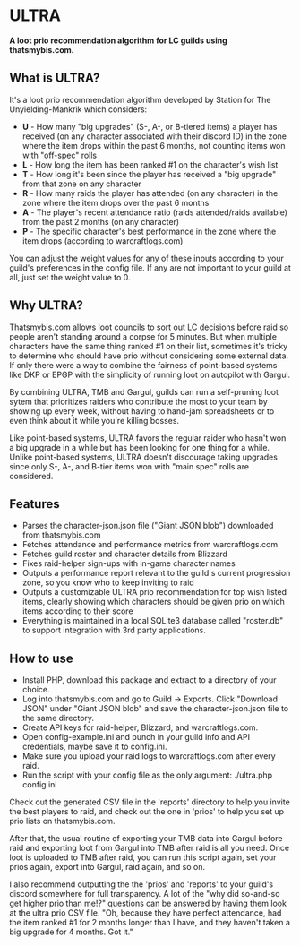 # ULTRA

**A loot prio recommendation algorithm for LC guilds using thatsmybis.com.**

## What is ULTRA?

It's a loot prio recommendation algorithm developed by Station for The Unyielding-Mankrik which considers:

- **U** - How many "big upgrades" (S-, A-, or B-tiered items) a player has received (on any character associated with their discord ID) in the zone where the item drops within the past 6 months, not counting items won with "off-spec" rolls
- **L** - How long the item has been ranked #1 on the character's wish list
- **T** - How long it's been since the player has received a "big upgrade" from that zone on any character
- **R** - How many raids the player has attended (on any character) in the zone where the item drops over the past 6 months
- **A** - The player's recent attendance ratio (raids attended/raids available) from the past 2 months (on any character)
- **P** - The specific character's best performance in the zone where the item drops (according to warcraftlogs.com)

You can adjust the weight values for any of these inputs according to your guild's preferences in the config file.  If any are not important to your guild at all, just set the weight value to 0.

## Why ULTRA?

Thatsmybis.com allows loot councils to sort out LC decisions before raid so people aren't standing around a corpse for 5 minutes.  But when multiple characters have the same thing ranked #1 on their list, sometimes it's tricky to determine who should have prio without considering some external data.  If only there were a way to combine the fairness of point-based systems like DKP or EPGP with the simplicity of running loot on autopilot with Gargul.  

By combining ULTRA, TMB and Gargul, guilds can run a self-pruning loot sytem that prioritizes raiders who contribute the most to your team by showing up every week, without having to hand-jam spreadsheets or to even think about it while you're killing bosses.  

Like point-based systems, ULTRA favors the regular raider who hasn't won a big upgrade in a while but has been looking for one thing for a while.  Unlike point-based systems, ULTRA doesn't discourage taking upgrades since only S-, A-, and B-tier items won with "main spec" rolls are considered.  

## Features

- Parses the character-json.json file ("Giant JSON blob") downloaded from thatsmybis.com
- Fetches attendance and performance metrics from warcraftlogs.com
- Fetches guild roster and character details from Blizzard
- Fixes raid-helper sign-ups with in-game character names
- Outputs a performance report relevant to the guild's current progression zone, so you know who to keep inviting to raid
- Outputs a customizable ULTRA prio recommendation for top wish listed items, clearly showing which characters should be given prio on which items according to their score
- Everything is maintained in a local SQLite3 database called "roster.db" to support integration with 3rd party applications.

## How to use

- Install PHP, download this package and extract to a directory of your choice.
- Log into thatsmybis.com and go to Guild -> Exports.  Click "Download JSON" under "Giant JSON blob" and save the character-json.json file to the same directory.
- Create API keys for raid-helper, Blizzard, and warcraftlogs.com.
- Open config-example.ini and punch in your guild info and API credentials, maybe save it to config.ini.
- Make sure you upload your raid logs to warcraftlogs.com after every raid.
- Run the script with your config file as the only argument: ./ultra.php config.ini

Check out the generated CSV file in the 'reports' directory to help you invite the best players to raid, and check out the one in 'prios' to help you set up prio lists on thatsmybis.com.

After that, the usual routine of exporting your TMB data into Gargul before raid and exporting loot from Gargul into TMB after raid is all you need.  Once loot is uploaded to TMB after raid, you can run this script again, set your prios again, export into Gargul, raid again, and so on.  

I also recommend outputting the the 'prios' and 'reports' to your guild's discord somewhere for full transparency.  A lot of the "why did so-and-so get higher prio than me!?" questions can be answered by having them look at the ultra prio CSV file.  "Oh, because they have perfect attendance, had the item ranked #1 for 2 months longer than I have, and they haven't taken a big upgrade for 4 months.  Got it."



